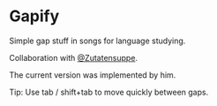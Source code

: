 # Gapify
Simple gap stuff in songs for language studying.

Collaboration with [@Zutatensuppe](https://github.com/Zutatensuppe). 

The current version was implemented by him.

Tip:
Use tab / shift+tab to move quickly between gaps.
